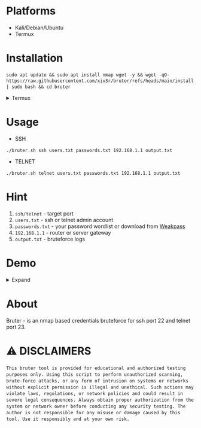 # Platforms
- Kali/Debian/Ubuntu
- Termux

# Installation
```
sudo apt update && sudo apt install nmap wget -y && wget -qO- https://raw.githubusercontent.com/xiv3r/bruter/refs/heads/main/install.sh | sudo bash && cd bruter
```
<details><summary> Termux
</summary>

```
pkg update && pkg install nmap wget -y && wget -qO- https://raw.githubusercontent.com/xiv3r/bruter/refs/heads/main/install.sh | bash && cd bruter
```
</details>

# Usage
- SSH
```
./bruter.sh ssh users.txt passwords.txt 192.168.1.1 output.txt
```
- TELNET
```
./bruter.sh telnet users.txt passwords.txt 192.168.1.1 output.txt
```

# Hint
1. `ssh/telnet` - target port
2. `users.txt` - ssh or telnet admin account
3. `passwords.txt` - your password wordlist or download from [Weakpass](https://weakpass.com)
4. `192.168.1.1` - router or server gateway
5. `output.txt` - bruteforce logs

# Demo
<details><summary> Expand
</summary>

<img src="https://github.com/xiv3r/bruter/blob/main/ssh-brute.png">
<img src="https://github.com/xiv3r/bruter/blob/main/telnet-brute.png">
</details>


# About
Bruter - is an nmap based credentials bruteforce for ssh port 22 and telnet port 23.

# ⚠️ DISCLAIMERS 

`This bruter tool is provided for educational and authorized testing purposes only. Using this script to perform unauthorized scanning, brute-force attacks, or any form of intrusion on systems or networks without explicit permission is illegal and unethical. Such actions may violate laws, regulations, or network policies and could result in severe legal consequences. Always obtain proper authorization from the system or network owner before conducting any security testing. The author is not responsible for any misuse or damage caused by this tool. Use it responsibly and at your own risk.`
